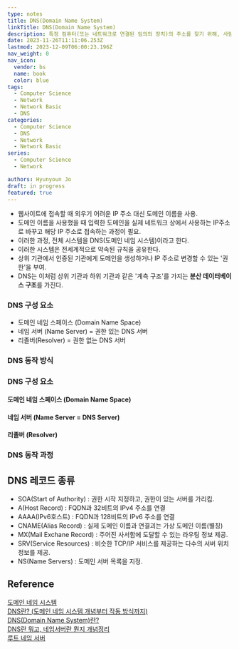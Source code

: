 ```yaml
---
type: notes
title: DNS(Domain Name System)
linkTitle: DNS(Domain Name System)
description: 특정 컴퓨터(또는 네트워크로 연결된 임의의 장치)의 주소를 찾기 위해, 사람이 이해하기 쉬운 도메인 이름을 숫자로 된 식별 번호(IP 주소)로 변환
date: 2023-11-26T11:11:06.253Z
lastmod: 2023-12-09T06:00:23.196Z
nav_weight: 0
nav_icon:
  vendor: bs
  name: book
  color: blue
tags:
  - Computer Science
  - Network
  - Network Basic
  - DNS
categories:
  - Computer Science
  - DNS
  - Network
  - Network Basic
series:
  - Computer Science
  - Network

authors: Hyunyoun Jo
draft: in progress
featured: true
---
```


- 웹사이트에 접속할 때 외우기 어려운 IP 주소 대신 도메인 이름을 사용.
- 도메인 이름을 사용했을 때 입력한 도메인을 실제 네트워크 상에서 사용하는 IP주소로 바꾸고 해당 IP 주소로 접속하는 과정이 필요.
- 이러한 과정, 전체 시스템을 DNS(도메인 네임 시스템)이라고 한다.
- 이러한 시스템은 전세계적으로 약속된 규칙을 공유한다.
- 상위 기관에서 인증된 기관에게 도메인을 생성하거나 IP 주소로 변경할 수 있는 '권한'을 부여.
- DNS는 이처럼 상위 기관과 하위 기관과 같은 '계측 구조'를 가지는 **분산 데이터베이스 구조**를 가진다.

### DNS 구성 요소

- 도메인 네임 스페이스 (Domain Name Space)
- 네임 서버 (Name Server) = 권한 있는 DNS 서버
- 리졸버(Resolver) = 권한 없는 DNS 서버

### DNS 동작 방식

### DNS 구성 요소

#### 도메인 네임 스페이스 (Domain Name Space)

#### 네임 서버 (Name Server = DNS Server)

#### 리졸버 (Resolver)

### DNS 동작 과정

## DNS 레코드 종류

- SOA(Start of Authority) : 권한 시작 지정하고, 권한이 있는 서버를 가리킴.
- A(Host Record) : FQDN과 32비트의 IPv4 주소를 연결
- AAAA(IPv6호스트) : FQDN과 128비트의 IPv6 주소를 연결
- CNAME(Alias Record) : 실제 도메인 이름과 연결괴는 가상 도메인 이름(별칭)
- MX(Mail Exchane Record) : 주어진 사서함에 도달할 수 있는 라우팅 정보 제공.
- SRV(Service Resources) : 비슷한 TCP/IP 서비스를 제공하는 다수의 서버 위치 정보를 제공.
- NS(Name Servers) : 도메인 서버 목록을 지정.

## Reference

[도메인 네임 시스템](https://ko.wikipedia.org/wiki/%EB%8F%84%EB%A9%94%EC%9D%B8_%EB%84%A4%EC%9E%84_%EC%8B%9C%EC%8A%A4%ED%85%9C)  
[DNS란? (도메인 네임 시스템 개념부터 작동 방식까지)](https://hanamon.kr/dns%EB%9E%80-%EB%8F%84%EB%A9%94%EC%9D%B8-%EB%84%A4%EC%9E%84-%EC%8B%9C%EC%8A%A4%ED%85%9C-%EA%B0%9C%EB%85%90%EB%B6%80%ED%84%B0-%EC%9E%91%EB%8F%99-%EB%B0%A9%EC%8B%9D%EA%B9%8C%EC%A7%80/)  
[DNS(Domain Name System)란?](https://m.blog.naver.com/PostView.naver?isHttpsRedirect=true&blogId=gaegurijump&logNo=110186376474)  
[DNS란 뭐고, 네임서버란 뭔지 개념정리](https://gentlysallim.com/dns%EB%9E%80-%EB%AD%90%EA%B3%A0-%EB%84%A4%EC%9E%84%EC%84%9C%EB%B2%84%EB%9E%80-%EB%AD%94%EC%A7%80-%EA%B0%9C%EB%85%90%EC%A0%95%EB%A6%AC/)  
[루트 네임 서버](https://ko.wikipedia.org/wiki/%EB%A3%A8%ED%8A%B8_%EB%84%A4%EC%9E%84_%EC%84%9C%EB%B2%84)
